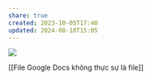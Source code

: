 ```yaml
---
share: true
created: 2023-10-05T17:40
updated: 2024-08-18T15:05
---
```

![](https://youtu.be/I7TZdfSaAhk?si=P93mHushcBJ095hY) 

[[File Google Docs không thực sự là file]]
